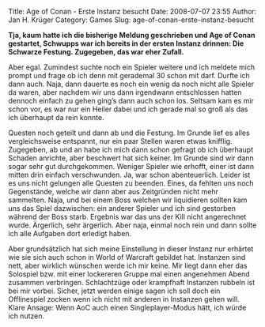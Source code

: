 Title: Age of Conan - Erste Instanz besucht
Date: 2008-07-07 23:55
Author: Jan H. Krüger
Category: Games
Slug: age-of-conan-erste-instanz-besucht

**Tja, kaum hatte ich die bisherige Meldung geschrieben und Age of Conan
gestartet, Schwupps war ich bereits in der ersten Instanz drinnen: Die
Schwarze Festung. Zugegeben, das war eher Zufall.**  
  
Aber egal. Zumindest suchte noch ein Spieler weitere und ich meldete
mich prompt und frage ob ich denn mit gerademal 30 schon mit darf.
Durfte ich dann auch. Naja, dann dauerte es noch ein wenig da noch nicht
alle Spieler da waren, aber nachdem wir uns dann irgendwann entschlossen
hatten dennoch einfach zu gehen ging’s dann auch schon los. Seltsam kam
es mir schon vor, es war nur ein Heiler dabei und ich gerade mal so groß
als das ich überhaupt da rein konnte.  
  
Questen noch geteilt und dann ab und die Festung. Im Grunde lief es
alles vergleichsweise entspannt, nur ein paar Stellen waren etwas
knifflig. Zugegeben, ab und an habe ich mich dann schon gefragt ob ich
überhaupt Schaden anrichte, aber beschwert hat sich keiner. Im Grunde
sind wir dann sogar sehr gut durchgekommen. Weniger Spieler wie erhofft,
einer ist dann mitten drin einfach verschwunden. Ja, war schon
abenteuerlich. Leider ist es uns nicht gelungen alle Questen zu beenden.
Eines, da fehlten uns noch Gegenstände, welche wir dann aber aus
Zeitgründen nicht mehr sammelten. Naja, und bei einem Boss welchen wir
liquidieren sollten kam uns das Spiel dazwischen: ein anderer Spieler
und ich sind gestorben während der Boss starb. Ergebnis war das uns der
Kill nicht angerechnet wurde. Ärgerlich, sehr ärgerlich. Aber naja,
einmal noch rein und dann sollte ich alle Aufgaben dort erledigt haben.  
  
Aber grundsätzlich hat sich meine Einstellung in dieser Instanz nur
erhärtet wie sie sich auch schon in World of Warcraft gebildet hat.
Instanzen sind nett, aber wirklich wünschen werde ich mir keine. Mir
liegt dann eher das Solospiel bzw. mit einer lockereren Gruppe mal einen
angenehmen Abend zusammen verbringen. Schlachtzüge oder krampfhaft
Instanzen rubbeln ist bei mir vorbei. Sicher, jetzt werden einige sagen
ich soll doch ein Offlinespiel zocken wenn ich nicht mit anderen in
Instanzen gehen will. Klare Ansage: Wenn AoC auch einen
Singleplayer-Modus hätt, ich würde ich nutzen.
